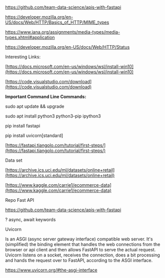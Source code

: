 https://github.com/team-data-science/apis-with-fastapi

https://developer.mozilla.org/en-US/docs/Web/HTTP/Basics_of_HTTP/MIME_types

https://www.iana.org/assignments/media-types/media-types.xhtml#application

https://developer.mozilla.org/en-US/docs/Web/HTTP/Status

Interesting Links:

[https://docs.microsoft.com/en-us/windows/wsl/install-win10](https://docs.microsoft.com/en-us/windows/wsl/install-win10)

[https://code.visualstudio.com/download](https://code.visualstudio.com/download)

**Important Command Line Commands:**

sudo apt update && upgrade

sudo apt install python3 python3-pip ipython3

pip install fastapi

pip install uvicorn[standard]

[https://fastapi.tiangolo.com/tutorial/first-steps/](https://fastapi.tiangolo.com/tutorial/first-steps/)

Data set

[https://archive.ics.uci.edu/ml/datasets/online+retail](https://archive.ics.uci.edu/ml/datasets/online+retail)

[https://www.kaggle.com/carrie1/ecommerce-data](https://www.kaggle.com/carrie1/ecommerce-data)

Repo Fast API

https://github.com/team-data-science/apis-with-fastapi


? async, await keywords

Uvicorn

Is an ASGI (async server gateway interface) compatible web server. It's (simplified) the binding element that  handles the web connections from the browser or api client and then allows FastAPI to serve the actual request. Uvicorn listens on a socket, receives the connection, does a bit processing and hands the request over to FastAPI, according to the ASGI interface.

https://www.uvicorn.org/#the-asgi-interface
